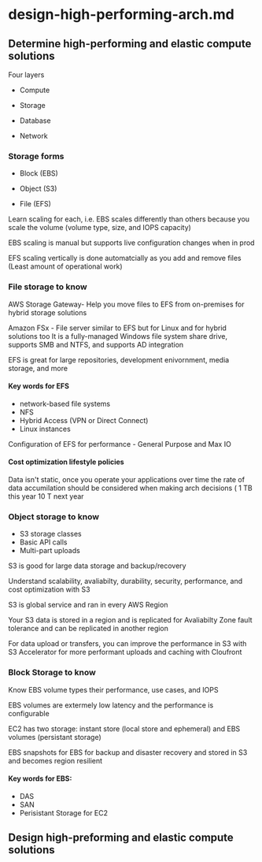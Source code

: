 # design-high-performing-arch.md

## Determine high-performing and elastic compute solutions

Four layers

- Compute
  
- Storage
  
- Database
  
- Network

### Storage forms

- Block (EBS)
  
- Object (S3)

- File (EFS)

Learn scaling for each, i.e. EBS scales differently than others because you scale the volume (volume type, size, and IOPS capacity)

EBS scaling is manual but supports live configuration changes when in prod

EFS scaling vertically is done automatcially as you add and remove files (Least amount of operational work)

### File storage to know

AWS Storage Gateway- Help you move files to EFS from on-premises for hybrid storage solutions

Amazon FSx - File server similar to EFS but for Linux and for hybrid solutions too
It is a fully-managed Windows file system share drive, supports SMB and NTFS, and supports AD integration 

EFS is great for large repositories, development enivornment, media storage, and more

#### Key words for EFS

- network-based file systems
- NFS
- Hybrid Access (VPN or Direct Connect)
- Linux instances

Configuration of EFS for performance - General Purpose and Max IO 

#### Cost optimization lifestyle policies

Data isn't static, once you operate your applications over time the rate of data accumilation should be considered when making arch decisions ( 1 TB this year 10 T next year



### Object storage to know

- S3 storage classes
- Basic API calls
- Multi-part uploads

S3 is good for large data storage and backup/recovery 

Understand scalability, avaliabilty, durability, security, performance, and cost optimization with S3

S3 is global service and ran in every AWS Region

Your S3 data is stored in a region and is replicated for Avaliabilty Zone fault tolerance and can be replicated in another region

For data upload or transfers, you can improve the performance in S3 with S3 Accelerator for more performant uploads and caching with Cloufront

### Block Storage to know

Know EBS volume types their performance, use cases, and IOPS 

EBS volumes are extermely low latency and the performance is configurable

EC2 has two storage: instant store (local store and ephemeral) and EBS volumes (persistant storage) 

EBS snapshots for EBS for backup and disaster recovery and stored in S3 and becomes region resilient 

#### Key words for EBS:

- DAS
- SAN 
- Perisistant Storage for EC2 

## Design high-preforming and elastic compute solutions



